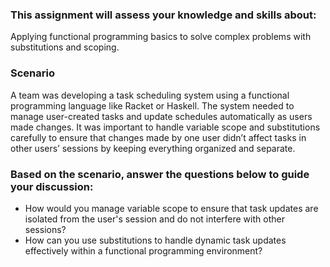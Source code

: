 ### This assignment will assess your knowledge and skills about: 
Applying functional programming basics to solve complex problems with substitutions and scoping.   

### Scenario
A team was developing a task scheduling system using a functional programming language like Racket or Haskell. The system needed to manage user-created tasks and update schedules automatically as users made changes. It was important to handle variable scope and substitutions carefully to ensure that changes made by one user didn’t affect tasks in other users’ sessions by keeping everything organized and separate. 

### Based on the scenario, answer the questions below to guide your discussion: 
- How would you manage variable scope to ensure that task updates are isolated from the user's session and do not interfere with other sessions? 
- How can you use substitutions to handle dynamic task updates effectively within a functional programming environment? 
